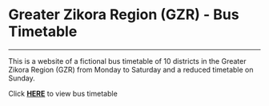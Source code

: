 # Greater Zikora Region (GZR) - Bus Timetable

---

This is a website of a fictional bus timetable of 10 districts in the Greater Zikora Region (GZR) from Monday to Saturday and a reduced timetable on Sunday.

Click **[HERE]()** to view bus timetable
